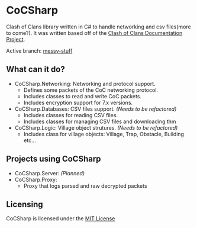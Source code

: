 # CoCSharp
Clash of Clans library written in C# to handle networking and csv files(more to come?). It was written based off of the [Clash of Clans Documentation Project](https://github.com/clanner/cocdp/).

Active branch: [messy-stuff](https://github.com/FICTURE7/CoCSharp/tree/messy-stuff)

## What can it do?
* CoCSharp.Networking: Networking and protocol support.
  * Defines some packets of the CoC networking protocol.
  * Includes classes to read and write CoC packets.
  * Includes encryption support for 7.x versions.
* CoCSharp.Databases: CSV files support. *(Needs to be refactored)*
  * Includes classes for reading CSV files.
  * Includes classes for managing CSV files and downloading thm
* CoCSharp.Logic: Village object strutures. *(Needs to be refactored)*
  * Includes class for village objects: Village, Trap, Obstacle, Building etc...
  
## Projects using CoCSharp
* CoCSharp.Server: *(Planned)*
* CoCSharp.Proxy:
  * Proxy that logs parsed and raw decrypted packets

## Licensing
CoCSharp is licensed under the [MIT License](http://mit-license.org/)

